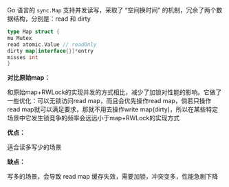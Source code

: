Go 语言的 `sync.Map` 支持并发读写，采取了 “空间换时间” 的机制，冗余了两个数据结构，分别是：read 和 dirty

```go
type Map struct {
mu Mutex
read atomic.Value // readOnly
dirty map[interface{}]*entry
misses int
}
```

**对比原始map：**

和原始map+RWLock的实现并发的方式相比，减少了加锁对性能的影响。它做了一些优化：可以无锁访问read map，而且会优先操作read map，倘若只操作read map就可以满足要求，那就不用去操作write map(dirty)，所以在某些特定场景中它发生锁竞争的频率会远远小于map+RWLock的实现方式

**优点：**

适合读多写少的场景

**缺点：**

写多的场景，会导致 read map 缓存失效，需要加锁，冲突变多，性能急剧下降